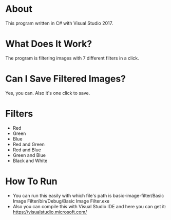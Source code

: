 # About
This program written in C# with Visual Studio 2017. 

# What Does It Work?
The program is filtering images with 7 different filters in a click.

# Can I Save Filtered Images?
Yes, you can. Also it's one click to save.

# Filters
* Red
* Green
* Blue
* Red and Green
* Red and Blue
* Green and Blue
* Black and White

# How To Run
* You can run this easily with which file's path is basic-image-filter/Basic Image Filter/bin/Debug/Basic Image Filter.exe
* Also you can compile this with Visual Studio IDE and here you can get it: https://visualstudio.microsoft.com/
